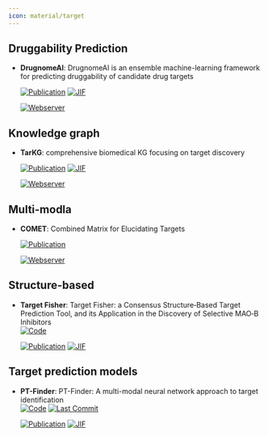 ```yaml
---
icon: material/target
---
```



## **Druggability Prediction**


- **DrugnomeAI**: DrugnomeAI is an ensemble machine-learning framework for predicting druggability of candidate drug targets  

    [![Publication](https://img.shields.io/badge/Publication-Citations:24-blue?style=for-the-badge&logo=bookstack)](https://doi.org/10.1038/s42003-022-04245-4) 
    [![JIF](https://img.shields.io/badge/Impact_Factor-5.20-purple?style=for-the-badge&logo=academia)](https://doi.org/10.1038/s42003-022-04245-4)

    [![Webserver](https://img.shields.io/badge/Webserver-online-brightgreen?style=for-the-badge&logo=cachet&logoColor=65FF8F)](http://drugnomeai.public.cgr.astrazeneca.com/) 

## **Knowledge graph**


- **TarKG**: comprehensive biomedical KG focusing on target discovery  

    [![Publication](https://img.shields.io/badge/Publication-Citations:0-blue?style=for-the-badge&logo=bookstack)](https://doi.org/10.1093/bioinformatics%2Fbtae598) 
    [![JIF](https://img.shields.io/badge/Impact_Factor-4.40-purple?style=for-the-badge&logo=academia)](https://doi.org/10.1093/bioinformatics%2Fbtae598)

    [![Webserver](https://img.shields.io/badge/Webserver-online-brightgreen?style=for-the-badge&logo=cachet&logoColor=65FF8F)](https://tarkg.ddtmlab.org) 

## **Multi-modla**


- **COMET**: Combined Matrix for Elucidating Targets  

    [![Publication](https://img.shields.io/badge/Publication-Citations:0-blue?style=for-the-badge&logo=bookstack)](https://doi.org/10.48550/arXiv.2412.02471) 

    [![Webserver](https://img.shields.io/badge/Webserver-online-brightgreen?style=for-the-badge&logo=cachet&logoColor=65FF8F)](https://www.pdbbind-plus.org.cn/comet) 

## **Structure-based**


- **Target Fisher**: Target Fisher: a Consensus Structure‐Based Target Prediction Tool, and its Application in the Discovery of Selective MAO‐B Inhibitors  
    [![Code](https://img.shields.io/badge/Code-Repository-blue?style=for-the-badge)](https://gqc.quimica.unlp.edu.ar/targetfisher/) 

    [![Publication](https://img.shields.io/badge/Publication-Citations:0-blue?style=for-the-badge&logo=bookstack)](https://doi.org/10.1002/chem.202401838) 
    [![JIF](https://img.shields.io/badge/Impact_Factor-3.90-purple?style=for-the-badge&logo=academia)](https://doi.org/10.1002/chem.202401838)


## **Target prediction models**


- **PT-Finder**: PT-Finder: A multi-modal neural network approach to target identification  
    [![Code](https://img.shields.io/github/stars/PT-Finder/PT-Finder?style=for-the-badge&logo=github)](https://github.com/PT-Finder/PT-Finder) 
    [![Last Commit](https://img.shields.io/github/last-commit/PT-Finder/PT-Finder?style=for-the-badge&logo=github)](https://github.com/PT-Finder/PT-Finder) 

    [![Publication](https://img.shields.io/badge/Publication-Citations:2-blue?style=for-the-badge&logo=bookstack)](https://doi.org/10.1016/j.compbiomed.2024.108444) 
    [![JIF](https://img.shields.io/badge/Impact_Factor-7.00-purple?style=for-the-badge&logo=academia)](https://doi.org/10.1016/j.compbiomed.2024.108444)


